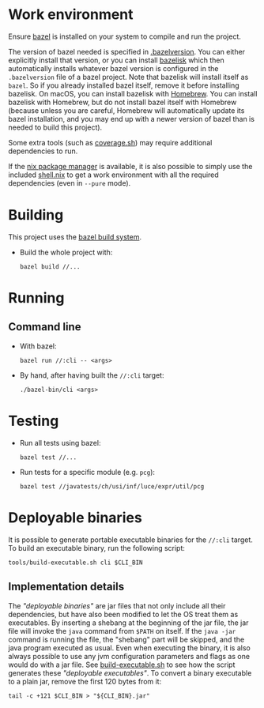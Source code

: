 # Work environment

Ensure [bazel](https://bazel.build/) is installed on your system to compile and run the project.

The version of bazel needed is specified in [.bazelversion](../.bazelversion).
You can either explicitly install that version, or you can install [bazelisk](https://github.com/bazelbuild/bazelisk)
which then automatically installs whatever bazel version is configured in the `.bazelversion` file of a bazel project.
Note that bazelisk will install itself as `bazel`. So if you already installed bazel itself, remove it before installing
bazelisk. On macOS, you can install bazelisk with [Homebrew](https://brew.sh/).
You can install bazelisk with Homebrew, but do not install bazel itself with Homebrew (because unless you are careful,
Homebrew will automatically update its bazel installation, and you may end up with a newer version of bazel than is
needed to build this project).

Some extra tools (such as [coverage.sh](../tools/coverage.sh)) may require additional dependencies to run.

If the [nix package manager](https://nixos.org/) is available, it is also possible to simply use the included
[shell.nix](../shell.nix) to get a work environment with all the required dependencies (even in `--pure` mode).

# Building

This project uses the [bazel build system](https://bazel.build/).

- Build the whole project with:
  ```shell
  bazel build //...
  ```

# Running

## Command line

- With bazel:
  ```shell
  bazel run //:cli -- <args> 
  ```
- By hand, after having built the `//:cli` target:
  ```shell
  ./bazel-bin/cli <args>
  ```

# Testing

- Run all tests using bazel:
  ```shell
  bazel test //...
  ```
- Run tests for a specific module (e.g. `pcg`):
  ```shell
  bazel test //javatests/ch/usi/inf/luce/expr/util/pcg
  ```

# Deployable binaries

It is possible to generate portable executable binaries for the `//:cli` target.
To build an executable binary, run the following script:

```shell
tools/build-executable.sh cli $CLI_BIN
```

## Implementation details

The _"deployable binaries"_ are jar files that not only include all their
dependencies, but have also been modified to let the OS treat them as executables.
By inserting a shebang at the beginning of the jar file, the jar file will
invoke the `java` command from `$PATH` on itself.
If the `java -jar` command is running the file, the "shebang" part will be
skipped, and the java program executed as usual.
Even when executing the binary, it is also always possible to use any jvm
configuration parameters and flags as one would do with a jar file.
See [build-executable.sh](../tools/build-executable.sh) to see how the script
generates these _"deployable executables"_.
To convert a binary executable to a plain jar, remove the first 120 bytes from it:

```shell
tail -c +121 $CLI_BIN > "${CLI_BIN}.jar"
```
